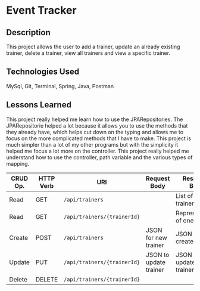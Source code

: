 # Event Tracker

## Description
This project allows the user to add a trainer, update an already existing trainer, delete a trainer, view all trainers and view a specific trainer.

## Technologies Used
MySql, Git, Terminal, Spring, Java, Postman

## Lessons Learned
This project really helped me learn how to use the JPARepositories. The JPARepositorie helped a lot because it allows you to use the methods that they already have, which helps cut down on the typing and allows me to focus on the more complicated methods that I have to make. This project is much simpler than a lot of my other programs but with the simplicity it helped me focus a lot more on the controller. This project really helped me understand how to use the controller, path variable and the various types of mapping.

| CRUD Op. | HTTP Verb | URI                  | Request Body | Response Body |
|----------|-----------|----------------------|--------------|---------------|
| Read     | GET       | `/api/trainers`         |              | List of all trainers |
| Read     | GET       | `/api/trainers/{trainerId}`|              | Representation of one trainer |
| Create   | POST      | `/api/trainers`         | JSON for new trainer | JSON of created trainer
| Update   | PUT       | `/api/trainers/{trainerId}`| JSON to update trainer | JSON of updated trainer |
| Delete   | DELETE    | `/api/trainers/{trainerId}`|              | |
